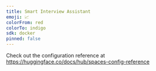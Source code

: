 ```yaml
---
title: Smart Interview Assistant
emoji: 📈
colorFrom: red
colorTo: indigo
sdk: docker
pinned: false
---
```


Check out the configuration reference at https://huggingface.co/docs/hub/spaces-config-reference
